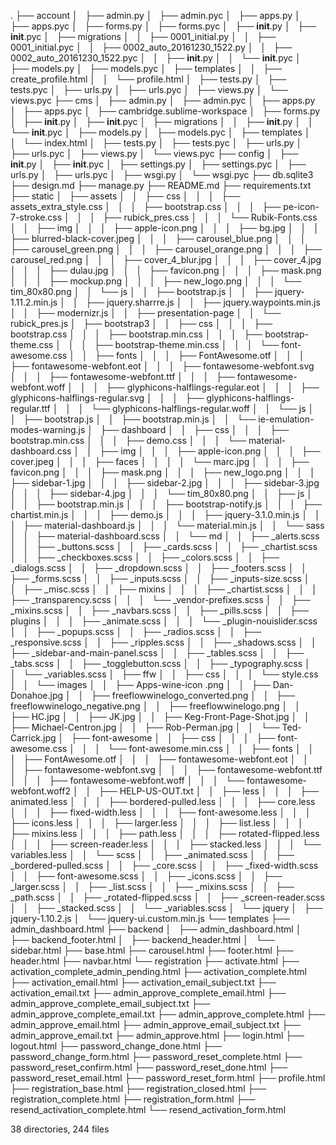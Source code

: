 .
├── account
│   ├── admin.py
│   ├── admin.pyc
│   ├── apps.py
│   ├── apps.pyc
│   ├── forms.py
│   ├── forms.pyc
│   ├── __init__.py
│   ├── __init__.pyc
│   ├── migrations
│   │   ├── 0001_initial.py
│   │   ├── 0001_initial.pyc
│   │   ├── 0002_auto_20161230_1522.py
│   │   ├── 0002_auto_20161230_1522.pyc
│   │   ├── __init__.py
│   │   └── __init__.pyc
│   ├── models.py
│   ├── models.pyc
│   ├── templates
│   │   ├── create_profile.html
│   │   └── profile.html
│   ├── tests.py
│   ├── tests.pyc
│   ├── urls.py
│   ├── urls.pyc
│   ├── views.py
│   └── views.pyc
├── cms
│   ├── admin.py
│   ├── admin.pyc
│   ├── apps.py
│   ├── apps.pyc
│   ├── cambridge.sublime-workspace
│   ├── forms.py
│   ├── __init__.py
│   ├── __init__.pyc
│   ├── migrations
│   │   ├── __init__.py
│   │   └── __init__.pyc
│   ├── models.py
│   ├── models.pyc
│   ├── templates
│   │   └── index.html
│   ├── tests.py
│   ├── tests.pyc
│   ├── urls.py
│   ├── urls.pyc
│   ├── views.py
│   └── views.pyc
├── config
│   ├── __init__.py
│   ├── __init__.pyc
│   ├── settings.py
│   ├── settings.pyc
│   ├── urls.py
│   ├── urls.pyc
│   ├── wsgi.py
│   └── wsgi.pyc
├── db.sqlite3
├── design.md
├── manage.py
├── README.md
├── requirements.txt
├── static
│   ├── assets
│   │   ├── css
│   │   │   ├── assets_extra_style.css
│   │   │   ├── bootstrap.css
│   │   │   ├── pe-icon-7-stroke.css
│   │   │   ├── rubick_pres.css
│   │   │   └── Rubik-Fonts.css
│   │   ├── img
│   │   │   ├── apple-icon.png
│   │   │   ├── bg.jpg
│   │   │   ├── blurred-black-cover.jpeg
│   │   │   ├── carousel_blue.png
│   │   │   ├── carousel_green.png
│   │   │   ├── carousel_orange.png
│   │   │   ├── carousel_red.png
│   │   │   ├── cover_4_blur.jpg
│   │   │   ├── cover_4.jpg
│   │   │   ├── dulau.jpg
│   │   │   ├── favicon.png
│   │   │   ├── mask.png
│   │   │   ├── mockup.png
│   │   │   ├── new_logo.png
│   │   │   └── tim_80x80.png
│   │   └── js
│   │       ├── bootstrap.js
│   │       ├── jquery-1.11.2.min.js
│   │       ├── jquery.sharrre.js
│   │       ├── jquery.waypoints.min.js
│   │       ├── modernizr.js
│   │       ├── presentation-page
│   │       └── rubick_pres.js
│   ├── bootstrap3
│   │   ├── css
│   │   │   ├── bootstrap.css
│   │   │   ├── bootstrap.min.css
│   │   │   ├── bootstrap-theme.css
│   │   │   ├── bootstrap-theme.min.css
│   │   │   └── font-awesome.css
│   │   ├── fonts
│   │   │   ├── FontAwesome.otf
│   │   │   ├── fontawesome-webfont.eot
│   │   │   ├── fontawesome-webfont.svg
│   │   │   ├── fontawesome-webfont.ttf
│   │   │   ├── fontawesome-webfont.woff
│   │   │   ├── glyphicons-halflings-regular.eot
│   │   │   ├── glyphicons-halflings-regular.svg
│   │   │   ├── glyphicons-halflings-regular.ttf
│   │   │   └── glyphicons-halflings-regular.woff
│   │   └── js
│   │       ├── bootstrap.js
│   │       ├── bootstrap.min.js
│   │       └── ie-emulation-modes-warning.js
│   ├── dashboard
│   │   ├── css
│   │   │   ├── bootstrap.min.css
│   │   │   ├── demo.css
│   │   │   └── material-dashboard.css
│   │   ├── img
│   │   │   ├── apple-icon.png
│   │   │   ├── cover.jpeg
│   │   │   ├── faces
│   │   │   │   └── marc.jpg
│   │   │   ├── favicon.png
│   │   │   ├── mask.png
│   │   │   ├── new_logo.png
│   │   │   ├── sidebar-1.jpg
│   │   │   ├── sidebar-2.jpg
│   │   │   ├── sidebar-3.jpg
│   │   │   ├── sidebar-4.jpg
│   │   │   └── tim_80x80.png
│   │   ├── js
│   │   │   ├── bootstrap.min.js
│   │   │   ├── bootstrap-notify.js
│   │   │   ├── chartist.min.js
│   │   │   ├── demo.js
│   │   │   ├── jquery-3.1.0.min.js
│   │   │   ├── material-dashboard.js
│   │   │   └── material.min.js
│   │   └── sass
│   │       ├── material-dashboard.scss
│   │       └── md
│   │           ├── _alerts.scss
│   │           ├── _buttons.scss
│   │           ├── _cards.scss
│   │           ├── _chartist.scss
│   │           ├── _checkboxes.scss
│   │           ├── _colors.scss
│   │           ├── _dialogs.scss
│   │           ├── _dropdown.scss
│   │           ├── _footers.scss
│   │           ├── _forms.scss
│   │           ├── _inputs.scss
│   │           ├── _inputs-size.scss
│   │           ├── _misc.scss
│   │           ├── mixins
│   │           │   ├── _chartist.scss
│   │           │   ├── _transparency.scss
│   │           │   └── _vendor-prefixes.scss
│   │           ├── _mixins.scss
│   │           ├── _navbars.scss
│   │           ├── _pills.scss
│   │           ├── plugins
│   │           │   ├── _animate.scss
│   │           │   └── _plugin-nouislider.scss
│   │           ├── _popups.scss
│   │           ├── _radios.scss
│   │           ├── _responsive.scss
│   │           ├── _ripples.scss
│   │           ├── _shadows.scss
│   │           ├── _sidebar-and-main-panel.scss
│   │           ├── _tables.scss
│   │           ├── _tabs.scss
│   │           ├── _togglebutton.scss
│   │           ├── _typography.scss
│   │           └── _variables.scss
│   ├── ffw
│   │   ├── css
│   │   │   └── style.css
│   │   └── images
│   │       ├── Apps-wine-icon .png
│   │       ├── Dan-Donahoe.jpg
│   │       ├── freeflowwinelogo_converted.png
│   │       ├── freeflowwinelogo_negative.png
│   │       ├── freeflowwinelogo.png
│   │       ├── HC.jpg
│   │       ├── JK.jpg
│   │       ├── Keg-Front-Page-Shot.jpg
│   │       ├── Michael-Centron.jpg
│   │       ├── Rob-Perman.jpg
│   │       └── Ted-Carrick.jpg
│   ├── font-awesome
│   │   ├── css
│   │   │   ├── font-awesome.css
│   │   │   └── font-awesome.min.css
│   │   ├── fonts
│   │   │   ├── FontAwesome.otf
│   │   │   ├── fontawesome-webfont.eot
│   │   │   ├── fontawesome-webfont.svg
│   │   │   ├── fontawesome-webfont.ttf
│   │   │   ├── fontawesome-webfont.woff
│   │   │   └── fontawesome-webfont.woff2
│   │   ├── HELP-US-OUT.txt
│   │   ├── less
│   │   │   ├── animated.less
│   │   │   ├── bordered-pulled.less
│   │   │   ├── core.less
│   │   │   ├── fixed-width.less
│   │   │   ├── font-awesome.less
│   │   │   ├── icons.less
│   │   │   ├── larger.less
│   │   │   ├── list.less
│   │   │   ├── mixins.less
│   │   │   ├── path.less
│   │   │   ├── rotated-flipped.less
│   │   │   ├── screen-reader.less
│   │   │   ├── stacked.less
│   │   │   └── variables.less
│   │   └── scss
│   │       ├── _animated.scss
│   │       ├── _bordered-pulled.scss
│   │       ├── _core.scss
│   │       ├── _fixed-width.scss
│   │       ├── font-awesome.scss
│   │       ├── _icons.scss
│   │       ├── _larger.scss
│   │       ├── _list.scss
│   │       ├── _mixins.scss
│   │       ├── _path.scss
│   │       ├── _rotated-flipped.scss
│   │       ├── _screen-reader.scss
│   │       ├── _stacked.scss
│   │       └── _variables.scss
│   └── jquery
│       ├── jquery-1.10.2.js
│       └── jquery-ui.custom.min.js
└── templates
    ├── admin_dashboard.html
    ├── backend
    │   ├── admin_dashboard.html
    │   ├── backend_footer.html
    │   ├── backend_header.html
    │   └── sidebar.html
    ├── base.html
    ├── carousel.html
    ├── footer.html
    ├── header.html
    ├── navbar.html
    └── registration
        ├── activate.html
        ├── activation_complete_admin_pending.html
        ├── activation_complete.html
        ├── activation_email.html
        ├── activation_email_subject.txt
        ├── activation_email.txt
        ├── admin_approve_complete_email.html
        ├── admin_approve_complete_email_subject.txt
        ├── admin_approve_complete_email.txt
        ├── admin_approve_complete.html
        ├── admin_approve_email.html
        ├── admin_approve_email_subject.txt
        ├── admin_approve_email.txt
        ├── admin_approve.html
        ├── login.html
        ├── logout.html
        ├── password_change_done.html
        ├── password_change_form.html
        ├── password_reset_complete.html
        ├── password_reset_confirm.html
        ├── password_reset_done.html
        ├── password_reset_email.html
        ├── password_reset_form.html
        ├── profile.html
        ├── registration_base.html
        ├── registration_closed.html
        ├── registration_complete.html
        ├── registration_form.html
        ├── resend_activation_complete.html
        └── resend_activation_form.html

38 directories, 244 files
